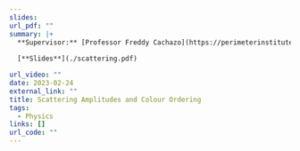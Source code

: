 ```yaml
---
slides: 
url_pdf: ""
summary: |+
  **Supervisor:** [Professor Freddy Cachazo](https://perimeterinstitute.ca/people/freddy-cachazo). Investigating tree-level scattering amplitudes for gluons in Yang-Mills. By utilising colour decomposition, we consider partial amplitude formulas in the case of 3 negative-helicity gluons; in particular, we study their singularity structure using projective geometry.
    
  [**Slides**](./scattering.pdf)

url_video: ""
date: 2023-02-24
external_link: ""
title: Scattering Amplitudes and Colour Ordering
tags:
  - Physics
links: []
url_code: ""
---
```


